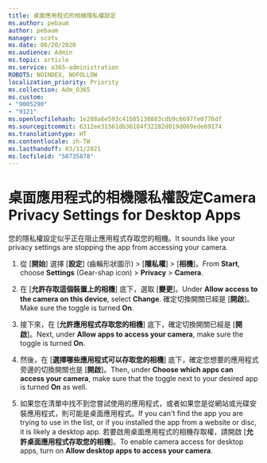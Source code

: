 ```yaml
---
title: 桌面應用程式的相機隱私權設定
ms.author: pebaum
author: pebaum
manager: scotv
ms.date: 08/20/2020
ms.audience: Admin
ms.topic: article
ms.service: o365-administration
ROBOTS: NOINDEX, NOFOLLOW
localization_priority: Priority
ms.collection: Adm_O365
ms.custom:
- "9005290"
- "9121"
ms.openlocfilehash: 1e288a6e593c41b05130883cdb9c6697fe0776df
ms.sourcegitcommit: 6312ee31561db36104f32282d019d069ede69174
ms.translationtype: HT
ms.contentlocale: zh-TW
ms.lasthandoff: 03/11/2021
ms.locfileid: "50735878"
---
```

# <a name="camera-privacy-settings-for-desktop-apps"></a><span data-ttu-id="edee2-102">桌面應用程式的相機隱私權設定</span><span class="sxs-lookup"><span data-stu-id="edee2-102">Camera Privacy Settings for Desktop Apps</span></span>

<span data-ttu-id="edee2-103">您的隱私權設定似乎正在阻止應用程式存取您的相機。</span><span class="sxs-lookup"><span data-stu-id="edee2-103">It sounds like your privacy settings are stopping the app from accessing your camera.</span></span>

1.  <span data-ttu-id="edee2-104">從 [**開始**] 選擇 [**設定**] (齒輪形狀圖示) > [**隱私權**]  >  [**相機**]。</span><span class="sxs-lookup"><span data-stu-id="edee2-104">From **Start**, choose **Settings** (Gear-shap icon) > **Privacy** > **Camera**.</span></span>

2.  <span data-ttu-id="edee2-105">在 [**允許存取這個裝置上的相機**] 底下，選取 [**變更**]。</span><span class="sxs-lookup"><span data-stu-id="edee2-105">Under **Allow access to the camera on this device**, select **Change**.</span></span> <span data-ttu-id="edee2-106">確定切換開關已經是 [**開啟**]。</span><span class="sxs-lookup"><span data-stu-id="edee2-106">Make sure the toggle is turned **On**.</span></span>

3.  <span data-ttu-id="edee2-107">接下來，在 [**允許應用程式存取您的相機**] 底下，確定切換開關已經是 [**開啟**]。</span><span class="sxs-lookup"><span data-stu-id="edee2-107">Next, under **Allow apps to access your camera**, make sure the toggle is turned **On**.</span></span>

4.  <span data-ttu-id="edee2-108">然後，在 [**選擇哪些應用程式可以存取您的相機**] 底下，確定您想要的應用程式旁邊的切換開關也是 [**開啟**]。</span><span class="sxs-lookup"><span data-stu-id="edee2-108">Then, under **Choose which apps can access your camera**, make sure that the toggle next to your desired app is turned **On** as well.</span></span>

5.  <span data-ttu-id="edee2-109">如果您在清單中找不到您嘗試使用的應用程式，或者如果您是從網站或光碟安裝應用程式，則可能是桌面應用程式。</span><span class="sxs-lookup"><span data-stu-id="edee2-109">If you can't find the app you are trying to use in the list, or if you installed the app from a website or disc, it is likely a desktop app.</span></span> <span data-ttu-id="edee2-110">若要啟用桌面應用程式的相機存取權，請開啟 [**允許桌面應用程式存取您的相機**]。</span><span class="sxs-lookup"><span data-stu-id="edee2-110">To enable camera access for desktop apps, turn on **Allow desktop apps to access your camera**.</span></span>